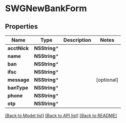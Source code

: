 # SWGNewBankForm

## Properties
Name | Type | Description | Notes
------------ | ------------- | ------------- | -------------
**acctNick** | **NSString*** |  | 
**name** | **NSString*** |  | 
**ban** | **NSString*** |  | 
**ifsc** | **NSString*** |  | 
**message** | **NSString*** |  | [optional] 
**banType** | **NSString*** |  | 
**phone** | **NSString*** |  | 
**otp** | **NSString*** |  | 

[[Back to Model list]](../README.md#documentation-for-models) [[Back to API list]](../README.md#documentation-for-api-endpoints) [[Back to README]](../README.md)


